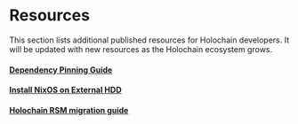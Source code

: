# Resources

This section lists additional published resources for Holochain developers. It will be updated with new resources as the Holochain ecosystem grows.

<div class="h-tile-container">
    <div class="h-tile tile-alt tile-concepts">
        <a href="dependency-pinning-guide">
            <h4>Dependency Pinning Guide</h4>
        </a>
    </div>
    <div class="h-tile tile-alt tile-concepts">
        <a href="install-nixos-on-external-hdd">
            <h4>Install NixOS on External HDD</h4>
        </a>
    </div>
    <div class="h-tile tile-alt tile-concepts">
        <a href="https://holochain-open-dev.github.io/blog/holochain-rsm-migration-guide/">
            <h4>Holochain RSM migration guide</h4>
        </a>
    </div>
</div>